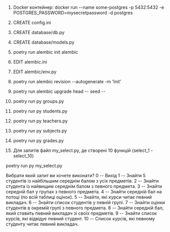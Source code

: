 1. Docker контейнер:
docker run --name some-postgres -p 5432:5432 -e POSTGRES_PASSWORD=mysecretpassword -d postgres
2. CREATE config.ini
3. CREATE database/db.py
4. CREATE database/models.py
5. poetry run alembic init alembic
6. EDIT alembic.ini 
7. EDIT alembic/env.py
8. poetry run alembic revision --autogenerate -m 'Init'
9. poetry run alembic upgrade head
-- seed --
10. poetry run py groups.py
11. poetry run py students.py
12. poetry run py teachers.py
13. poetry run py subjects.py
14. poetry run py grades.py

15. Для запитів файл my_select.py, де створені 10 функцій (select_1 - select_10)

poetry run py my_select.py

Вибрати який запит ви хочете виконати?
0 -- Вихід
1 -- Знайти 5 студентів із найбільшим середнім балом з усіх предметів.
2 -- Знайти студента із найвищим середнім балом з певного предмета.
3 -- Знайти середній бал у групах з певного предмета.
4 -- Знайти середній бал на потоці (по всій таблиці оцінок).
5 -- Знайти, які курси читає певний викладач.
6 -- Знайти список студентів у певній групі.
7 -- Знайти оцінки студентів в окремій групі з певного предмета.
8 -- Знайти середній бал, який ставить певний викладач зі своїх предметів.
9 -- Знайти список курсів, які відвідує певний студент.
10 -- Список курсів, які певному студенту читає певний викладач.




